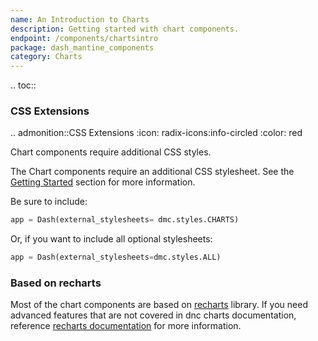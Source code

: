 ```yaml
---
name: An Introduction to Charts
description: Getting started with chart components.
endpoint: /components/chartsintro
package: dash_mantine_components
category: Charts
---
```


.. toc::


### CSS Extensions

.. admonition::CSS Extensions
   :icon: radix-icons:info-circled
   :color: red

   Chart components require additional CSS styles.

The Chart components require an additional CSS stylesheet.  See the [Getting Started](/getting-started) section for more information.

Be sure to include:
```python
app = Dash(external_stylesheets= dmc.styles.CHARTS)
```

Or, if you want to include all optional stylesheets:
```python
app = Dash(external_stylesheets=dmc.styles.ALL)
```

### Based on recharts

Most of the chart components are based on [recharts](https://recharts.org/) library. If you need advanced features that are not covered in dnc charts documentation, reference [recharts documentation](https://recharts.org/en-US/api) for more information.